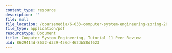 ```yaml
---
content_type: resource
description: ''
file: null
file_location: /coursemedia/6-033-computer-system-engineering-spring-2018/8629414d8632d339456d462db58df623_MIT6_033S18tut11.pdf
file_type: application/pdf
resourcetype: Document
title: Computer System Engineering, Tutorial 11 Peer Review
uid: 8629414d-8632-d339-456d-462db58df623
---
```

